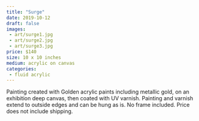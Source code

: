 ```yaml
---
title: "Surge"
date: 2019-10-12
draft: false
images:
 - art/surge1.jpg
 - art/surge2.jpg
 - art/surge3.jpg
price: $140
size: 10 x 10 inches
medium: acrylic on canvas
categories:
 - fluid acrylic
---
```


Painting created with Golden acrylic paints including metallic gold, on an exhibition deep canvas, then coated with UV varnish. Painting and varnish extend to outside edges and can be hung as is. No frame included. Price does not include shipping.

